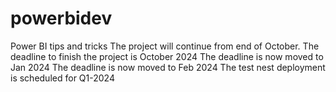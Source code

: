 # powerbidev
Power BI tips and tricks
The project will continue from end of October.
The deadline to finish the project is October 2024
The deadline is now moved to Jan 2024
The deadline is now moved to Feb 2024
The test nest deployment is scheduled for Q1-2024
